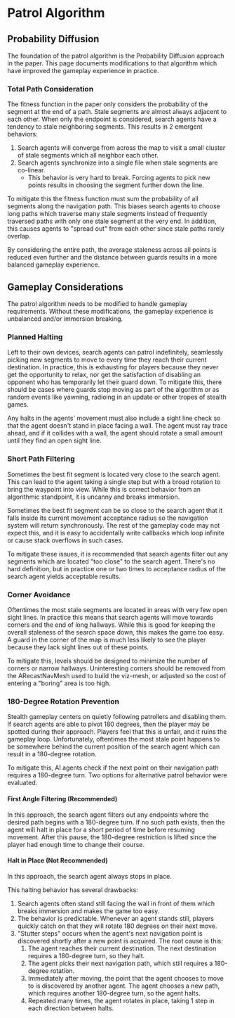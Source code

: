 # Patrol Algorithm

## Probability Diffusion

The foundation of the patrol algorithm is the Probability Diffusion approach in the paper. This page documents modifications to that algorithm which have improved the gameplay experience in practice.

### Total Path Consideration

The fitness function in the paper only considers the probability of the segment at the end of a path. Stale segments are almost always adjacent to each other. When only the endpoint is considered, search agents have a tendency to stale neighboring segments. This results in 2 emergent behaviors:

1. Search agents will converge from across the map to visit a small cluster of stale segments which all neighbor each other.
2. Search agents synchronize into a single file when stale segments are co-linear.
   * This behavior is very hard to break. Forcing agents to pick new points results in choosing the segment further down the line.

To mitigate this the fitness function must sum the probability of all segments along the navigation path. This biases search agents to choose long paths which traverse many stale segments instead of frequently traversed paths with only one stale segment at the very end. In addition, this causes agents to "spread out" from each other since stale paths rarely overlap.

By considering the entire path, the average staleness across all points is reduced even further and the distance between guards results in a more balanced gameplay experience.

## Gameplay Considerations

The patrol algorithm needs to be modified to handle gameplay requirements. Without these modifications, the gameplay experience is unbalanced and/or immersion breaking.

### Planned Halting

Left to their own devices, search agents can patrol indefinitely, seamlessly picking new segments to move to every time they reach their current destination. In practice, this is exhausting for players because they never get the opportunity to relax, nor get the satisfaction of disabling an opponent who has temporarily let their guard down. To mitigate this, there should be cases where guards stop moving as part of the algorithm or as random events like yawning, radioing in an update or other tropes of stealth games.

Any halts in the agents' movement must also include a sight line check so that the agent doesn't stand in place facing a wall. The agent must ray trace ahead, and if it collides with a wall, the agent should rotate a small amount until they find an open sight line.

### Short Path Filtering

Sometimes the best fit segment is located very close to the search agent. This can lead to the agent taking a single step but with a broad rotation to bring the waypoint into view. While this is correct behavior from an algorithmic standpoint, it is uncanny and breaks immersion.

Sometimes the best fit segment can be so close to the search agent that it falls inside its current movement acceptance radius so the navigation system will return synchronously. The rest of the gameplay code may not expect this, and it is easy to accidentally write callbacks which loop infinite or cause stack overflows in such cases.

To mitigate these issues, it is recommended that search agents filter out any segments which are located "too close" to the search agent. There's no hard definition, but in practice one or two times to acceptance radius of the search agent yields acceptable results.

### Corner Avoidance

Oftentimes the most stale segments are located in areas with very few open sight lines. In practice this means that search agents will move towards corners and the end of long hallways. While this is good for keeping the overall staleness of the search space down, this makes the game too easy. A guard in the corner of the map is much less likely to see the player because they lack sight lines out of these points.

To mitigate this, levels should be designed to minimize the number of corners or narrow hallways. Uninteresting corners should be removed from the ARecastNavMesh used to build the viz-mesh, or adjusted so the cost of entering a "boring" area is too high.

### 180-Degree Rotation Prevention

Stealth gameplay centers on quietly following patrollers and disabling them. If search agents are able to pivot 180 degrees, then the player may be spotted during their approach. Players feel that this is unfair, and it ruins the gameplay loop. Unfortunately, oftentimes the most stale point happens to be somewhere behind the current position of the search agent which can result in a 180-degree rotation.

To mitigate this, AI agents check if the next point on their navigation path requires a 180-degree turn. Two options for alternative patrol behavior were evaluated.

#### First Angle Filtering (Recommended)

In this approach, the search agent filters out any endpoints where the desired path begins with a 180-degree turn. If no such path exists, then the agent will halt in place for a short period of time before resuming movement. After this pause, the 180-degree restriction is lifted since the player had enough time to change their course.

#### Halt in Place (Not Recommended)

In this approach, the search agent always stops in place.

This halting behavior has several drawbacks:

1. Search agents often stand still facing the wall in front of them which breaks immersion and makes the game too easy.
2. The behavior is predictable. Whenever an agent stands still, players quickly catch on that they will rotate 180 degrees on their next move.
3. "Stutter steps" occurs when the agent's next navigation point is discovered shortly after a new point is acquired. The root cause is this:
   1. The agent reaches their current destination. The next destination requires a 180-degree turn, so they halt.
   2. The agent picks their next navigation path, which still requires a 180-degree rotation.
   3. Immediately after moving, the point that the agent chooses to move to is discovered by another agent. The agent chooses a new path, which requires another 180-degree turn, so the agent halts.
   4. Repeated many times, the agent rotates in place, taking 1 step in each direction between halts.

